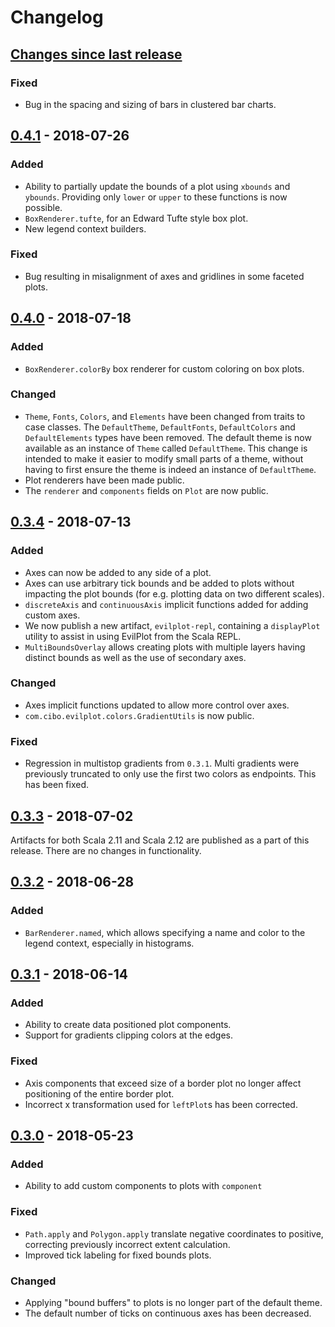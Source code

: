# Changelog

## [Changes since last release]
### Fixed
- Bug in the spacing and sizing of bars in clustered bar charts.

## [0.4.1] - 2018-07-26
### Added
- Ability to partially update the bounds of a plot using `xbounds` and `ybounds`. Providing only `lower` or `upper` to these functions is now possible.
- `BoxRenderer.tufte`, for an Edward Tufte style box plot.
- New legend context builders.

### Fixed
- Bug resulting in misalignment of axes and gridlines in some faceted plots.

## [0.4.0] - 2018-07-18
### Added
- `BoxRenderer.colorBy` box renderer for custom coloring on box plots.
### Changed
- `Theme`, `Fonts`, `Colors`, and `Elements` have been changed from traits to case classes. The `DefaultTheme`, `DefaultFonts`, `DefaultColors` and `DefaultElements` types have been removed. The default theme is now available as an instance of `Theme` called `DefaultTheme`. This change is intended to make it easier to modify small parts of a theme, without having to first ensure the theme is indeed an instance of `DefaultTheme`.
- Plot renderers have been made public.
- The `renderer` and `components` fields on `Plot` are now public.

## [0.3.4] - 2018-07-13
### Added
- Axes can now be added to any side of a plot.
- Axes can use arbitrary tick bounds and be added to plots without impacting the plot bounds (for e.g. plotting data
on two different scales).
- `discreteAxis` and `continuousAxis` implicit functions added for adding custom axes.
- We now publish a new artifact, `evilplot-repl`, containing a `displayPlot` utility to assist in using EvilPlot from the Scala REPL.
- `MultiBoundsOverlay` allows creating plots with multiple layers having distinct bounds as well as the use of secondary axes.

### Changed
- Axes implicit functions updated to allow more control over axes.
- `com.cibo.evilplot.colors.GradientUtils` is now public.

### Fixed
- Regression in multistop gradients from `0.3.1`. Multi gradients were previously truncated to only use the first two colors as endpoints. This has been fixed.


## [0.3.3] - 2018-07-02
Artifacts for both Scala 2.11 and Scala 2.12 are published as a part of this release. There are no changes in functionality.

## [0.3.2] - 2018-06-28
### Added
- `BarRenderer.named`, which allows specifying a name and color to the legend context,
especially in histograms.

## [0.3.1] - 2018-06-14
### Added
- Ability to create data positioned plot components.
- Support for gradients clipping colors at the edges.

### Fixed
- Axis components that exceed size of a border plot no longer affect positioning of the entire border plot.
- Incorrect x transformation used for `leftPlot`s has been corrected.

## [0.3.0] - 2018-05-23
### Added
- Ability to add custom components to plots with `component`

### Fixed
- `Path.apply` and `Polygon.apply` translate negative coordinates to positive,
correcting previously incorrect extent calculation.
- Improved tick labeling for fixed bounds plots.

### Changed
- Applying "bound buffers" to plots is no longer part of the default theme.
- The default number of ticks on continuous axes has been decreased.

[Changes since last release]: https://github.com/cibotech/evilplot/compare/v0.4.1...HEAD
[0.4.1]: https://github.com/cibotech/evilplot/compare/v0.4.0...v0.4.1
[0.4.0]: https://github.com/cibotech/evilplot/compare/v0.3.4...v0.4.0
[0.3.4]: https://github.com/cibotech/evilplot/compare/v0.3.3...v0.3.4
[0.3.3]: https://github.com/cibotech/evilplot/compare/v0.3.2...v0.3.3
[0.3.2]: https://github.com/cibotech/evilplot/compare/v0.3.1...v0.3.2
[0.3.1]: https://github.com/cibotech/evilplot/compare/v0.3.0...v0.3.1
[0.3.0]: https://github.com/cibotech/evilplot/compare/v0.2.1...v0.3.0

